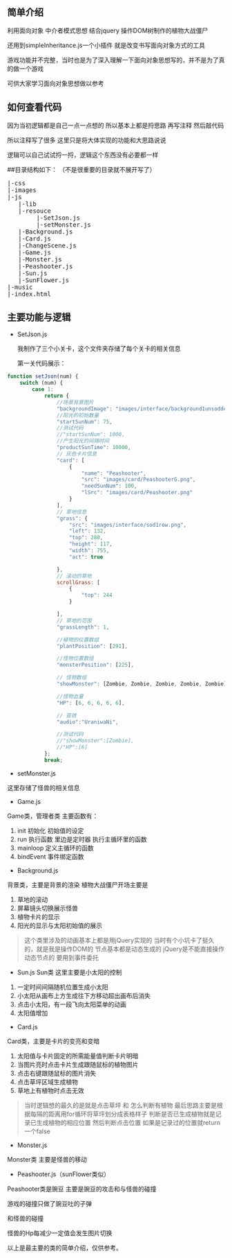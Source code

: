## 简单介绍 
利用面向对象 中介者模式思想  结合jquery 操作DOM树制作的植物大战僵尸

还用到simpleInheritance.js一个小插件 就是改变书写面向对象方式的工具

游戏功能并不完整，当时也是为了深入理解一下面向对象思想写的，并不是为了真的做一个游戏

可供大家学习面向对象思想做以参考

## 如何查看代码
因为当初逻辑都是自己一点一点想的 所以基本上都是捋思路 再写注释 然后敲代码

所以注释写了很多 这里只是将大体实现的功能和大思路说说

逻辑可以自己试试捋一捋，逻辑这个东西没有必要都一样

##目录结构如下：
（不是很重要的目录就不展开写了）
<pre>
|-css 
|-images
|-js  
   |-lib
   |-resouce
        |-SetJson.js
        |-setMonster.js
   |-Background.js
   |-Card.js
   |-ChangeScene.js
   |-Game.js
   |-Monster.js
   |-Peashooter.js
   |-Sun.js
   |-SunFlower.js
|-music
|-index.html   
</pre>

## 主要功能与逻辑
- SetJson.js 

    我制作了三个小关卡，这个文件夹存储了每个关卡的相关信息

    第一关代码展示：
```javascript
function setJson(num) {
    switch (num) {
        case 1:
            return {
                //场景背景图片
                "backgroundImage": "images/interface/background1unsodded.jpg",
                //阳光的初始数量
                "startSunNum": 75,
                //测试代码
                //"startSunNum": 1000,
                //产生阳光的间隔时间
                "productSunTime": 10000,
                // 灰色卡片信息
                "card": [
                    {
                        "name": "Peashooter",
                        "src": "images/card/PeashooterG.png",
                        "needSunNum": 100,
                        "lSrc": "images/card/Peashooter.png"
                    }
                ],
                // 草地信息
                "grass": {
                    "src": "images/interface/sod1row.png",
                    "left": 132,
                    "top": 280,
                    "height": 117,
                    "width": 755,
                    "act": true

                },
                // 滚动的草地
                scrollGrass: [
                    {
                        "top": 244
                    }

                ],
                // 草地的范围
                "grassLength": 1,

                //植物的位置数组
                "plantPosition": [291],

                //怪物位置数组
                "monsterPosition": [225],

                // 怪物数组
                "showMonster": [Zombie, Zombie, Zombie, Zombie, Zombie],

                //怪物血量
                "HP": [6, 6, 6, 6, 6],

                // 音效
                "audio":"UraniwaNi",

                //测试代码
                //"showMonster":[Zombie],
                //"HP":[6]
            };
            break;         
```

- setMonster.js

这里存储了怪兽的相关信息

- Game.js

Game类，管理者类
主要函数有：

1. init 初始化 初始值的设定
2. run  执行函数 里边是定时器 执行主循环里的函数
3. mainloop 定义主循环的函数
4. bindEvent 事件绑定函数

- Background.js

背景类，主要是背景的渲染
植物大战僵尸开场主要是 

1. 草地的滚动
2. 屏幕镜头切换展示怪兽
3. 植物卡片的显示
4. 阳光的显示与太阳初始值的展示

> 这个类里涉及的动画基本上都是用jQuery实现的
> 当时有个小坑卡了挺久的，就是我是操作DOM的 节点基本都是动态生成的
> jQuery是不能直接操作动态节点的 要用到事件委托

- Sun.js
Sun类 这里主要是小太阳的控制

1. 一定时间间隔随机位置生成小太阳
2. 小太阳从画布上方生成往下方移动超出画布后消失
3. 点击小太阳，有一段飞向太阳菜单的动画
4. 太阳值增加


- Card.js

Card类，主要是卡片的变亮和变暗
1. 太阳值与卡片固定的所需能量值判断卡片明暗
2. 当图片亮时点击卡片生成跟随鼠标的植物图片
3. 点击右键跟随鼠标的图片消失
4. 点击草坪区域生成植物
5. 草地上有植物时点击无效

> 当时逻辑想的最久的是就是点击草坪 和 怎么判断有植物
> 最后思路主要是根据每隔的距离用for循环将草坪划分成表格样子
> 判断是否已生成植物就是记录已生成植物的相应位置 然后判断点击位置
> 如果是记录过的位置就return一个false

- Monster.js

Monster类 主要是怪兽的移动

- Peashooter.js（sunFlower类似）

Peashooter类是豌豆 主要是豌豆的攻击和与怪兽的碰撞

游戏的碰撞只做了豌豆吐的子弹

和怪兽的碰撞 

怪兽的Hp每减少一定值会发生图片切换

以上是最主要的类的简单介绍，仅供参考。

